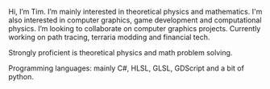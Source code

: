 Hi, I’m Tim.
I’m mainly interested in theoretical physics and mathematics. I'm also interested in computer graphics, game development and computational physics.
I’m looking to collaborate on computer graphics projects.
Currently working on path tracing, terraria modding and financial tech.

Strongly proficient is theoretical physics and math problem solving.

Programming languages: mainly C#, HLSL, GLSL, GDScript and a bit of python.

<!---
EnergyTim/EnergyTim is a ✨ special ✨ repository because its `README.md` (this file) appears on your GitHub profile.
You can click the Preview link to take a look at your changes.
--->
